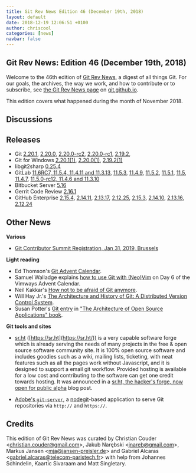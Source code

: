 ```yaml
---
title: Git Rev News Edition 46 (December 19th, 2018)
layout: default
date: 2018-12-19 12:06:51 +0100
author: chriscool
categories: [news]
navbar: false
---
```


## Git Rev News: Edition 46 (December 19th, 2018)

Welcome to the 46th edition of [Git Rev News](https://git.github.io/rev_news/rev_news/),
a digest of all things Git. For our goals, the archives, the way we work, and how to contribute or to
subscribe, see [the Git Rev News page](https://git.github.io/rev_news/rev_news/) on [git.github.io](http://git.github.io).

This edition covers what happened during the month of November 2018.

## Discussions

<!---
### General
-->

<!---
### Reviews
-->

<!---
### Support
-->

<!---
## Developer Spotlight:
-->

## Releases

+ Git [2.20.1](https://public-inbox.org/git/xmqqsgyzbcyy.fsf@gitster-ct.c.googlers.com/),
[2.20.0](https://public-inbox.org/git/xmqq1s6r3xb5.fsf@gitster-ct.c.googlers.com/),
[2.20.0-rc2](https://public-inbox.org/git/xmqq36rhjnts.fsf@gitster-ct.c.googlers.com/),
[2.20.0-rc1](https://public-inbox.org/git/xmqqmuq25ufc.fsf@gitster-ct.c.googlers.com/),
[2.19.2](https://public-inbox.org/git/xmqqtvka5ugt.fsf@gitster-ct.c.googlers.com/),
+ Git for Windows [2.20.1(1)](https://github.com/git-for-windows/git/releases/tag/v2.20.1.windows.1),
[2.20.0(1)](https://github.com/git-for-windows/git/releases/tag/v2.20.0.windows.1),
[2.19.2(1)](https://github.com/git-for-windows/git/releases/tag/v2.19.2.windows.1)
+ libgit2sharp [0.25.4](https://github.com/libgit2/libgit2sharp/releases/tag/v0.25.4)
+ GitLab [11.6RC7, 11.5.4, 11.4.11 and 11.3.13](https://about.gitlab.com/2018/12/13/critical-security-release-gitlab-11-dot-5-dot-4-released/),
[11.5.3](https://about.gitlab.com/2018/12/06/critical-security-release-gitlab-11-dot-5-dot-3-released/),
[11.4.9](https://about.gitlab.com/2018/12/04/gitlab-11-4-9-released/),
[11.5.2](https://about.gitlab.com/2018/12/04/gitlab-11-5-2-released/),
[11.5.1](https://about.gitlab.com/2018/11/28/security-release-gitlab-11-dot-5-dot-1-released/),
[11.5](https://about.gitlab.com/2018/11/22/gitlab-11-5-released/),
[11.4.7](https://about.gitlab.com/2018/11/21/gitlab-11-4-7-released/),
[11.5.0-rc12, 11.4.6 and 11.3.10](https://about.gitlab.com/2018/11/19/critical-security-release-gitlab-11-dot-4-dot-6-released/)
+ Bitbucket Server [5.16](https://confluence.atlassian.com/bitbucketserver/bitbucket-server-release-notes-872139866.html)
+ Gerrit Code Review [2.16.1](https://www.gerritcodereview.com/2.16.html#2161)
+ GitHub Enterprise [2.15.4](https://enterprise.github.com/releases/2.15.4/notes),
[2.14.11](https://enterprise.github.com/releases/2.14.11/notes),
[2.13.17](https://enterprise.github.com/releases/2.13.17/notes),
[2.12.25](https://enterprise.github.com/releases/2.12.25/notes),
[2.15.3](https://enterprise.github.com/releases/2.15.3/notes),
[2.14.10](https://enterprise.github.com/releases/2.14.10/notes),
[2.13.16](https://enterprise.github.com/releases/2.13.16/notes),
[2.12.24](https://enterprise.github.com/releases/2.12.24/notes)

## Other News

__Various__

* [Git Contributor Summit Registration, Jan 31, 2019, Brussels](https://public-inbox.org/git/20181206094805.GA1398@sigill.intra.peff.net)

__Light reading__

* Ed Thomson's [Git Advent Calendar](https://www.edwardthomson.com/blog/git_tips_and_tricks_advent_calendar.html).
* Samuel Walladge explains [how to use Git with (Neo)Vim](https://vimways.org/2018/vim-and-git/) on Day 6 of the Vimways Advent Calendar.
* Neil Kakkar's [How not to be afraid of Git anymore](https://medium.freecodecamp.org/how-not-to-be-afraid-of-git-anymore-fe1da7415286).
* Will Hay Jr.'s [The Architecture and History of Git: A Distributed Version Control System](https://medium.com/@willhayjr/the-architecture-and-history-of-git-a-distributed-version-control-system-62b17dd37742).
* Susan Potter's [Git entry](http://www.aosabook.org/en/git.html) in ["The Architecture of Open Source Applications" book](http://www.aosabook.org/en/index.html).

__Git tools and sites__

* [sr.ht](https://sr.ht/) ([https://sr.ht](https://sr.ht/)) is a very
  capable software forge which is already serving the needs of many
  projects in the free & open source software community site.  It is
  100% open source software and includes goodies such as a wiki,
  mailing lists, ticketing, with neat features such as all the pages
  work without Javascript, and it is designed to support a email git
  workflow. Provided hosting is available for a low cost and
  contributing to the software can get one credit towards hosting.
  It was announced in a
  [sr.ht, the hacker's forge, now open for public alpha](https://drewdevault.com/2018/11/15/sr.ht-general-availability.html)
  blog post.

* [Adobe's `git-server`](https://github.com/adobe/git-server), a [nodegit](https://github.com/nodegit/nodegit)-based application to serve Git repositories via `http://` and `https://`.

## Credits

This edition of Git Rev News was curated by
Christian Couder &lt;<christian.couder@gmail.com>&gt;,
Jakub Narębski &lt;<jnareb@gmail.com>&gt;,
Markus Jansen &lt;<mja@jansen-preisler.de>&gt; and
Gabriel Alcaras &lt;<gabriel.alcaras@telecom-paristech.fr>&gt;
with help from Johannes Schindelin, Kaartic Sivaraam
and Matt Singletary.
